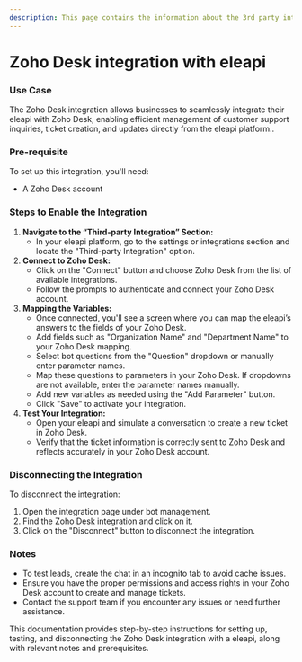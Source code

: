 ```yaml
---
description: This page contains the information about the 3rd party integrations.
---
```


# Zoho Desk integration with eleapi

### Use Case

The Zoho Desk integration allows businesses to seamlessly integrate their eleapi with Zoho Desk, enabling efficient management of customer support inquiries, ticket creation, and updates directly from the eleapi platform..

### Pre-requisite

To set up this integration, you'll need:

* A Zoho Desk account

### Steps to Enable the Integration

1. **Navigate to the “Third-party Integration” Section:**
   * In your eleapi platform, go to the settings or integrations section and locate the "Third-party Integration" option.
2. **Connect to Zoho Desk:**
   * Click on the "Connect" button and choose Zoho Desk from the list of available integrations.
   * Follow the prompts to authenticate and connect your Zoho Desk account.
3. **Mapping the Variables:**
   * Once connected, you'll see a screen where you can map the eleapi’s answers to the fields of your Zoho Desk.
   * Add fields such as "Organization Name" and "Department Name" to your Zoho Desk mapping.
   * Select bot questions from the "Question" dropdown or manually enter parameter names.
   * Map these questions to parameters in your Zoho Desk. If dropdowns are not available, enter the parameter names manually.
   * Add new variables as needed using the "Add Parameter" button.
   * Click "Save" to activate your integration.
4. **Test Your Integration:**
   * Open your eleapi and simulate a conversation to create a new ticket in Zoho Desk.
   * Verify that the ticket information is correctly sent to Zoho Desk and reflects accurately in your Zoho Desk account.

### Disconnecting the Integration

To disconnect the integration:

1. Open the integration page under bot management.
2. Find the Zoho Desk integration and click on it.
3. Click on the "Disconnect" button to disconnect the integration.

### Notes

* To test leads, create the chat in an incognito tab to avoid cache issues.
* Ensure you have the proper permissions and access rights in your Zoho Desk account to create and manage tickets.
* Contact the support team if you encounter any issues or need further assistance.

This documentation provides step-by-step instructions for setting up, testing, and disconnecting the Zoho Desk integration with a eleapi, along with relevant notes and prerequisites.
